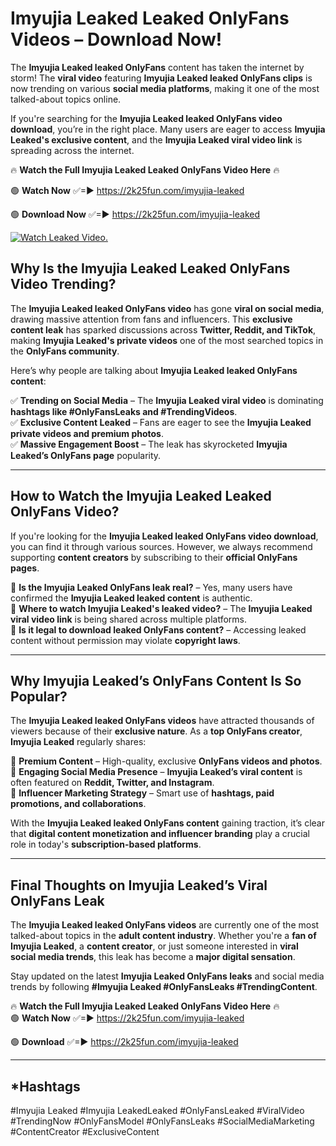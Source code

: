 # Imyujia Leaked Leaked OnlyFans Videos – Download Now!

The **Imyujia Leaked leaked OnlyFans** content has taken the internet by storm! The **viral video** featuring **Imyujia Leaked leaked OnlyFans clips** is now trending on various **social media platforms**, making it one of the most talked-about topics online.  

If you're searching for the **Imyujia Leaked leaked OnlyFans video download**, you’re in the right place. Many users are eager to access **Imyujia Leaked's exclusive content**, and the **Imyujia Leaked viral video link** is spreading across the internet.  

🔥 **Watch the Full Imyujia Leaked Leaked OnlyFans Video Here** 🔥  

🟢 **Watch Now** ✅=► https://2k25fun.com/imyujia-leaked

🟢 **Download Now** ✅=► https://2k25fun.com/imyujia-leaked

[![Watch Leaked Video.](https://miro.medium.com/v2/resize:fit:828/format:webp/1*cilzJN44JGOrTw9NJCrNHA.gif "Watch Leaked Video")](https://2k25fun.com/imyujia-leaked)

## **Why Is the Imyujia Leaked Leaked OnlyFans Video Trending?**  

The **Imyujia Leaked leaked OnlyFans video** has gone **viral on social media**, drawing massive attention from fans and influencers. This **exclusive content leak** has sparked discussions across **Twitter, Reddit, and TikTok**, making **Imyujia Leaked's private videos** one of the most searched topics in the **OnlyFans community**.  

Here’s why people are talking about **Imyujia Leaked leaked OnlyFans content**:  

✅ **Trending on Social Media** – The **Imyujia Leaked viral video** is dominating **hashtags like #OnlyFansLeaks and #TrendingVideos**.  
✅ **Exclusive Content Leaked** – Fans are eager to see the **Imyujia Leaked private videos and premium photos**.  
✅ **Massive Engagement Boost** – The leak has skyrocketed **Imyujia Leaked’s OnlyFans page** popularity.  

---

## **How to Watch the Imyujia Leaked Leaked OnlyFans Video?**  

If you're looking for the **Imyujia Leaked leaked OnlyFans video download**, you can find it through various sources. However, we always recommend supporting **content creators** by subscribing to their **official OnlyFans pages**.  

🔹 **Is the Imyujia Leaked OnlyFans leak real?** – Yes, many users have confirmed the **Imyujia Leaked leaked content** is authentic.  
🔹 **Where to watch Imyujia Leaked's leaked video?** – The **Imyujia Leaked viral video link** is being shared across multiple platforms.  
🔹 **Is it legal to download leaked OnlyFans content?** – Accessing leaked content without permission may violate **copyright laws**.  

---

## **Why Imyujia Leaked’s OnlyFans Content Is So Popular?**  

The **Imyujia Leaked leaked OnlyFans videos** have attracted thousands of viewers because of their **exclusive nature**. As a **top OnlyFans creator**, **Imyujia Leaked** regularly shares:  

📌 **Premium Content** – High-quality, exclusive **OnlyFans videos and photos**.  
📌 **Engaging Social Media Presence** – **Imyujia Leaked’s viral content** is often featured on **Reddit, Twitter, and Instagram**.  
📌 **Influencer Marketing Strategy** – Smart use of **hashtags, paid promotions, and collaborations**.  

With the **Imyujia Leaked leaked OnlyFans content** gaining traction, it’s clear that **digital content monetization and influencer branding** play a crucial role in today's **subscription-based platforms**.  

---

## **Final Thoughts on Imyujia Leaked’s Viral OnlyFans Leak**  

The **Imyujia Leaked leaked OnlyFans videos** are currently one of the most talked-about topics in the **adult content industry**. Whether you're a **fan of Imyujia Leaked**, a **content creator**, or just someone interested in **viral social media trends**, this leak has become a **major digital sensation**.  

Stay updated on the latest **Imyujia Leaked OnlyFans leaks** and social media trends by following **#Imyujia Leaked #OnlyFansLeaks #TrendingContent**.  

🔥 **Watch the Full Imyujia Leaked Leaked OnlyFans Video Here** 🔥  
🟢 **Watch Now** ✅=► https://2k25fun.com/imyujia-leaked

🟢 **Download** ✅=► https://2k25fun.com/imyujia-leaked

---

## *Hashtags
#Imyujia Leaked #Imyujia LeakedLeaked #OnlyFansLeaked #ViralVideo #TrendingNow #OnlyFansModel #OnlyFansLeaks #SocialMediaMarketing #ContentCreator #ExclusiveContent  